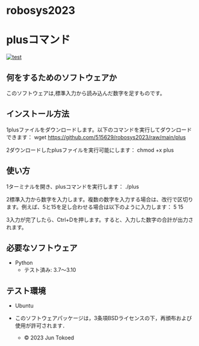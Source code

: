 # robosys2023
# plusコマンド
[![test](https://github.com/515629/robosys2023/actions/workflows/test.yml/badge.svg)](https://github.com/515629/robosys2023/actions/workflows/test.yml)

## 何をするためのソフトウェアか
このソフトウェアは,標準入力から読み込んだ数字を足すものです。

## インストール方法
1plusファイルをダウンロードします。以下のコマンドを実行してダウンロードできます：
wget https://github.com/515629/robosys2023/raw/main/plus

2ダウンロードしたplusファイルを実行可能にします：
chmod +x plus

## 使い方
1ターミナルを開き、plusコマンドを実行します：
./plus

2標準入力から数字を入力します。複数の数字を入力する場合は、改行で区切ります。例えば、5と15を足し合わせる場合は以下のように入力します：
5
15

3入力が完了したら、Ctrl+Dを押します。すると、入力した数字の合計が出力されます。

## 必要なソフトウェア
* Python
  * テスト済み: 3.7〜3.10

## テスト環境
* Ubuntu

* このソフトウェアパッケージは，3条項BSDライセンスの下，再頒布および使用が許可されます．
  * © 2023 Jun Tokoed

